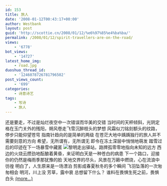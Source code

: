 ```yaml
---
id: 153
title: 旅人
date: '2008-01-12T00:43:17+00:00'
author: Westbank
layout: post
guid: 'http://scottie.cn/2008/01/12/%e6%97%85%e4%ba%ba/'
permalink: /2008/01/12/spirit-travellers-are-on-the-road/
views:
    - '6778'
bot_views:
    - '14727'
latest_home_img:
    - road.jpg
duoshuo_thread_id:
    - '1246078726781796502'
post_views_count:
    - '699'
categories:
    - 诗意诗艺
tags:
    - 写诗
    - 旅人
---
```


还是要走，不过是灿烂夜空中一次错误而华美的交错 当时间的天枰倾斜，光阴定格在玉门关外的残阳，朔风卷走飞雪沉醉枝头的梦想 风霜似刀铭刻额头的纹路，停步只能仰望苍穹 指南针趋向的是简单的两级 在苍茫大地中踽踽独行的旅人并不需要刻意的方向 希望，无所谓有，无所谓无 即令在冻土深层中悄悄地萌发 踏雪过后的印迹在下一场暴雪中藏匿 ![](http://pic.yupoo.com/dsufo/858784eb1151/4x3gr1iq.jpg)黎明走出驿站，路牌孤零零地指向未知的远方 西边的火烧云攒劲地酝酿着黄昏，来证明白天是一种苍白的病患 下一个路口，迎接你的仍然是梅雨季那犹豫的脸 天地交界的尽头，风景在万籁中燃烧，心在流浪中彷徨 明白了，人生原来是一场漂泊 剪影成春夏秋冬的多个瞬间 飞羽坠落的一次匆匆相会 明河，川上没 芳草，露中衰 总想留下什么？ 谁料在畏惧生死之前，畏惧白头 [<span aria-label="Continue reading 旅人">(more…)</span>](http://farbank.net/2008/01/12/spirit-travellers-are-on-the-road/#more-153)